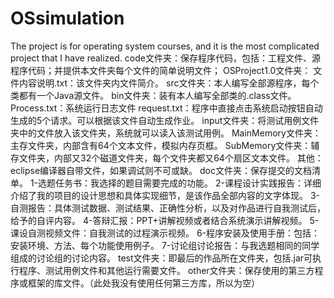 # OSsimulation
The project is for operating system courses, and it is the most complicated project that I have realized.
code文件夹：保存程序代码，包括：工程文件、源程序代码；并提供本文件夹每个文件的简单说明文件；
            OSProject1.0文件夹：
                              文件内容说明.txt：该文件夹内文件简介。
                              src文件夹：本人编写全部源程序，每个类都有一个Java源文件。
                              bin文件夹：装有本人编写全部类的.class文件。
                              Process.txt：系统运行日志文件
                              request.txt：程序中直接点击系统启动按钮自动生成的5个请求。可以根据该文件自动生成作业。
                              input文件夹：将测试用例文件夹中的文件放入该文件夹，系统就可以读入该测试用例。
                              MainMemory文件夹：主存文件夹，内部含有64个文本文件，模拟内存页框。
                              SubMemory文件夹：辅存文件夹，内部又32个磁道文件夹，每个文件夹都又64个扇区文本文件。
                              其他：eclipse编译器自带文件，如果调试则不可或缺。
doc文件夹：保存提交的文档清单。
          1-选题任务书：我选择的题目需要完成的功能。
          2-课程设计实践报告：详细介绍了我的项目的设计思想和具体实现细节，是该作品全部内容的文字体现。
          3-自测报告：具体测试数据、测试结果、正确性分析，以及对作品进行自我测试后，给予的自评内容。
          4-答辩汇报：PPT+讲解视频或者结合系统演示讲解视频。
          5-课设自测视频文件：自我测试的过程演示视频。
          6-程序安装及使用手册：包括：安装环境、方法、每个功能使用例子。
          7-讨论组讨论报告：与我选题相同的同学组成的讨论组的讨论内容。
test文件夹：即最后的作品所在文件夹，包括.jar可执行程序、测试用例文件和其他运行需要文件。
other文件夹：保存使用的第三方程序或框架的库文件。（此处我没有使用任何第三方库，所以为空）
